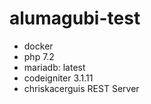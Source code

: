 # alumagubi-test

- docker
- php 7.2
- mariadb: latest
- codeigniter 3.1.11
- chriskacerguis REST Server

